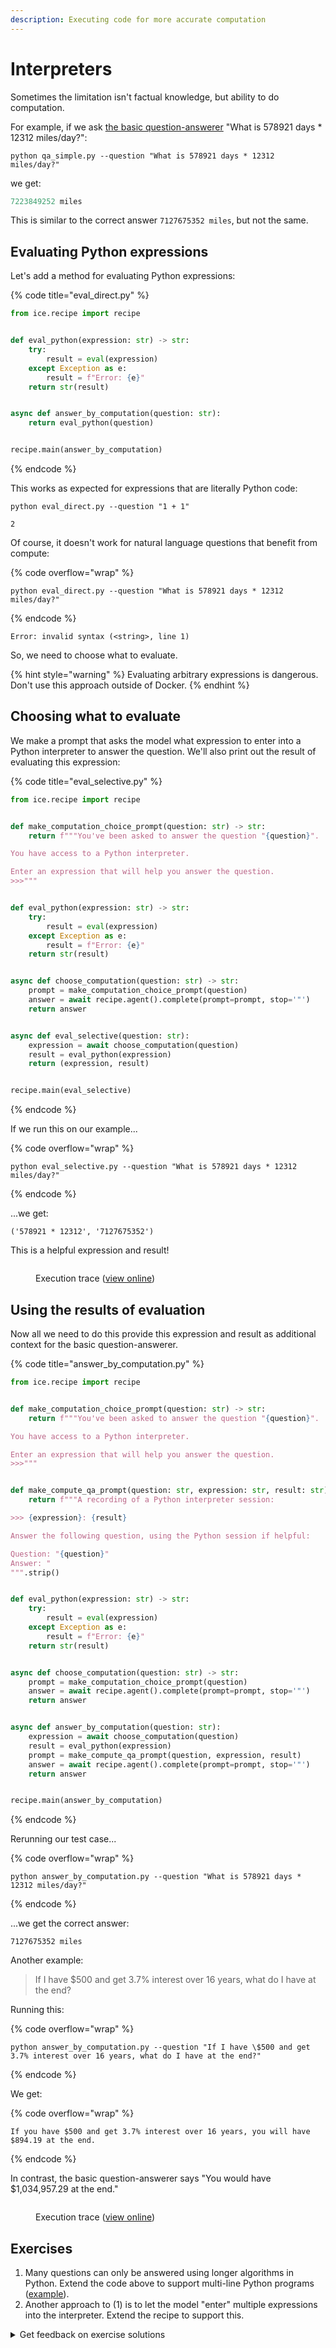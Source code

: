 ```yaml
---
description: Executing code for more accurate computation
---
```


# Interpreters

Sometimes the limitation isn't factual knowledge, but ability to do computation.

For example, if we ask [the basic question-answerer](../question-answering/q-and-a-without-context.md) "What is 578921 days \* 12312 miles/day?":

```shell
python qa_simple.py --question "What is 578921 days * 12312 miles/day?"
```

we get:

```python
7223849252 miles
```

This is similar to the correct answer `7127675352 miles`, but not the same.

## Evaluating Python expressions

Let's add a method for evaluating Python expressions:

{% code title="eval_direct.py" %}
```python
from ice.recipe import recipe


def eval_python(expression: str) -> str:
    try:
        result = eval(expression)
    except Exception as e:
        result = f"Error: {e}"
    return str(result)


async def answer_by_computation(question: str):
    return eval_python(question)


recipe.main(answer_by_computation)
```
{% endcode %}

This works as expected for expressions that are literally Python code:

```shell
python eval_direct.py --question "1 + 1"
```

```
2
```

Of course, it doesn't work for natural language questions that benefit from compute:

{% code overflow="wrap" %}
```shell
python eval_direct.py --question "What is 578921 days * 12312 miles/day?"
```
{% endcode %}

```
Error: invalid syntax (<string>, line 1)
```

So, we need to choose what to evaluate.

{% hint style="warning" %}
Evaluating arbitrary expressions is dangerous. Don't use this approach outside of Docker.
{% endhint %}

## Choosing what to evaluate

We make a prompt that asks the model what expression to enter into a Python interpreter to answer the question. We'll also print out the result of evaluating this expression:

{% code title="eval_selective.py" %}
```python
from ice.recipe import recipe


def make_computation_choice_prompt(question: str) -> str:
    return f"""You've been asked to answer the question "{question}".

You have access to a Python interpreter.

Enter an expression that will help you answer the question.
>>>"""


def eval_python(expression: str) -> str:
    try:
        result = eval(expression)
    except Exception as e:
        result = f"Error: {e}"
    return str(result)


async def choose_computation(question: str) -> str:
    prompt = make_computation_choice_prompt(question)
    answer = await recipe.agent().complete(prompt=prompt, stop='"')
    return answer


async def eval_selective(question: str):
    expression = await choose_computation(question)
    result = eval_python(expression)
    return (expression, result)


recipe.main(eval_selective)
```
{% endcode %}

If we run this on our example...

{% code overflow="wrap" %}
```shell
python eval_selective.py --question "What is 578921 days * 12312 miles/day?"
```
{% endcode %}

...we get:

```
('578921 * 12312', '7127675352')
```

This is a helpful expression and result!

<figure><img src="../../.gitbook/assets/Screenshot p9X3OJla@2x.png" alt=""><figcaption><p>Execution trace (<a href="https://ice.ought.org/traces/01GE0XAYWSKX59VXRP0QQBFTQV">view online</a>)</p></figcaption></figure>

## Using the results of evaluation

Now all we need to do this provide this expression and result as additional context for the basic question-answerer.

{% code title="answer_by_computation.py" %}
```python
from ice.recipe import recipe


def make_computation_choice_prompt(question: str) -> str:
    return f"""You've been asked to answer the question "{question}".

You have access to a Python interpreter.

Enter an expression that will help you answer the question.
>>>"""


def make_compute_qa_prompt(question: str, expression: str, result: str) -> str:
    return f"""A recording of a Python interpreter session:

>>> {expression}: {result}

Answer the following question, using the Python session if helpful:

Question: "{question}"
Answer: "
""".strip()


def eval_python(expression: str) -> str:
    try:
        result = eval(expression)
    except Exception as e:
        result = f"Error: {e}"
    return str(result)


async def choose_computation(question: str) -> str:
    prompt = make_computation_choice_prompt(question)
    answer = await recipe.agent().complete(prompt=prompt, stop='"')
    return answer


async def answer_by_computation(question: str):
    expression = await choose_computation(question)
    result = eval_python(expression)
    prompt = make_compute_qa_prompt(question, expression, result)
    answer = await recipe.agent().complete(prompt=prompt, stop='"')
    return answer


recipe.main(answer_by_computation)
```
{% endcode %}

Rerunning our test case...

{% code overflow="wrap" %}
```shell
python answer_by_computation.py --question "What is 578921 days * 12312 miles/day?"
```
{% endcode %}

...we get the correct answer:

```
7127675352 miles
```

Another example:

> If I have $500 and get 3.7% interest over 16 years, what do I have at the end?

Running this:

{% code overflow="wrap" %}
```shell
python answer_by_computation.py --question "If I have \$500 and get 3.7% interest over 16 years, what do I have at the end?"
```
{% endcode %}

We get:

{% code overflow="wrap" %}
```
If you have $500 and get 3.7% interest over 16 years, you will have $894.19 at the end.
```
{% endcode %}

In contrast, the basic question-answerer says "You would have $1,034,957.29 at the end."

<figure><img src="../../.gitbook/assets/Screenshot bMP2ErpR@2x.png" alt=""><figcaption><p>Execution trace (<a href="https://ice.ought.org/traces/01GE0XFAVDNWSP5TNWZ944NWSW">view online</a>)</p></figcaption></figure>

## Exercises

1. Many questions can only be answered using longer algorithms in Python. Extend the code above to support multi-line Python programs ([example](https://twitter.com/sergeykarayev/status/1569377881440276481/photo/1)).
2. Another approach to (1) is to let the model "enter" multiple expressions into the interpreter. Extend the recipe to support this.

<details>

<summary>Get feedback on exercise solutions</summary>

If you want feedback on your exercise solutions, submit them through [this form](https://docs.google.com/forms/d/e/1FAIpQLSdNNHeQAT7GIzn4tdsVYCkrVEPMNaZmBFkZCAJdvTvLzUAnzQ/viewform). We—the team at Ought—are happy to give our quick take on whether you missed any interesting ideas.

</details>

